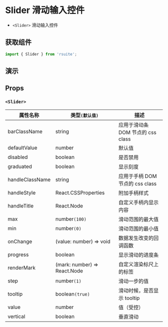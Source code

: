 # Slider 滑动输入控件

* `<Slider>` 滑动输入控件

## 获取组件

```js
import { Slider } from 'rsuite';
```

## 演示

<!--{demo}-->

## Props

### `<Slider>`

| 属性名称        | 类型`(默认值)`               | 描述                              |
| --------------- | ---------------------------- | --------------------------------- |
| barClassName    | string                       | 应用于滑动条 DOM 节点的 css class |
| defaultValue    | number                       | 默认值                            |
| disabled        | boolean                      | 是否禁用                          |
| graduated       | boolean                      | 显示刻度                          |
| handleClassName | string                       | 应用于手柄 DOM 节点的 css class   |
| handleStyle     | React.CSSProperties          | 附加手柄样式                      |
| handleTitle     | React.Node                   | 自定义手柄内显示内容              |
| max             | number`(100)`                | 滑动范围的最大值                  |
| min             | number`(0)`                  | 滑动范围的最小值                  |
| onChange        | (value: number) => void      | 数据发生改变的回调函数            |
| progress        | boolean                      | 显示滑动的进度条                  |
| renderMark      | (mark: number) => React.Node | 自定义渲染标尺上的标签            |
| step            | number`(1)`                  | 滑动一步的值                      |
| tooltip         | boolean`(true)`              | 滑动时候，是否显示 tooltip        |
| value           | number                       | 值（受控）                        |
| vertical        | boolean                      | 垂直滑动                          |

